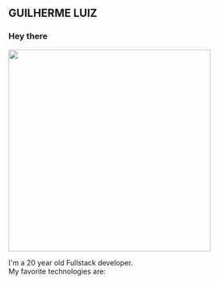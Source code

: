 ## GUILHERME LUIZ

### Hey there 

<img width=400 src="https://media.giphy.com/media/3osxYvwUWBTIQaQ63K/giphy.gif" />

I'm a 20 year old Fullstack developer. 
<br>
My favorite technologies are:
<br>
